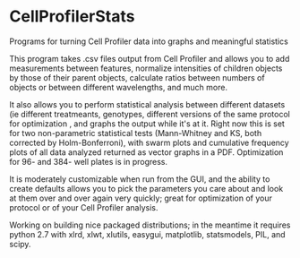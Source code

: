 CellProfilerStats
=================

Programs for turning Cell Profiler data into graphs and meaningful statistics

This program takes .csv files output from Cell Profiler and allows you to add measurements between features, normalize intensities of children objects by those of their parent objects, calculate ratios between numbers of objects or between different wavelengths, and much more.

It also allows you to perform statistical analysis between different datasets (ie different treatmeants, genotypes, different versions of the same protocol for optimization , and graphs the output while it's at it.  Right now this is set for two non-parametric statistical tests (Mann-Whitney and KS, both corrected by Holm-Bonferroni), with swarm plots and cumulative frequency plots of all data analyzed returned as vector graphs in a PDF.  Optimization for 96- and 384- well plates is in progress.

It is moderately customizable when run from the GUI, and the ability to create defaults allows you to pick the parameters you care about and look at them over and over again very quickly; great for optimization of your protocol or of your Cell Profiler analysis.  

Working on building nice packaged distributions; in the meantime it requires python 2.7 with xlrd, xlwt, xlutils, easygui, matplotlib, statsmodels, PIL, and scipy.
